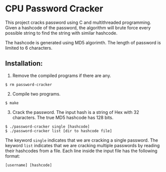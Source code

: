 # CPU Password Cracker

This project cracks password using C and multithreaded programming. Given a hashcode of the password, the algorithm will brute force every possible string to find the string with similar hashcode.  

The hashcode is generated using MD5 algorimth. The length of password is limited to 6 characters.

## Installation:

1. Remove the compiled programs if there are any.
```
$ rm password-cracker
```  

2. Compile two programs.
```
$ make
```  

3. Crack the password. The input hash is a string of Hex with 32 characters. The true MD5 hashcode has 128 bits.
```
$ ./password-cracker single [hashcode]
$ ./password-cracker list [dir to hashcode file]
```  
The keyword ```single``` indicates that we are cracking a single password. The keyword ```list``` indicates that we are cracking multiple passwords by reading their hashcodes from a file. Each line inside the input file has the following format:
```
[username] [hashcode]
```

